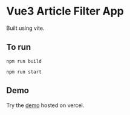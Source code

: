 # Vue3 Article Filter App

Built using vite.

## To run

`npm run build`

`npm run start`

## Demo

Try the [demo](https://vue3-article-filter-app.vercel.app/) hosted on vercel.
